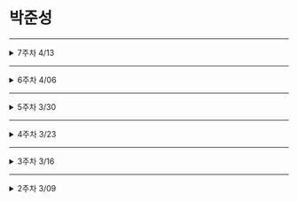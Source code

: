 # 박준성
***
<details>
<summary>7주차 4/13</summary>
<div markdown='1'>

## 7주차 4/13
### Hook
* 함수형 컴포넌트에서 state 나 생명주기함수의 기능을 사용하게 해주기 위해 추가된 기능

1. **useState** : const [변수명, set함수명] = useState(초깃값);
* 함수형 컴포넌트에서 state 를 변경하기 위한 함수
* 함수를 호출할 때 변수에 초깃값 설정
```javascript
// const [변수명, set함수명] = useState(초깃값);
// Ex ) 
const [count, setCount] = useState(0);
return (
  <div>
    <p>{setCount(count + 1)}</p>
  </div>
)
```
2. **useEffect** : useEffect(이펙트 함수, 의존성 배열);
* side effect(부가적인 작용) 를 수행하기 위한 함수
* 클래스 컴포넌트의 생명주기 함수와 같은 기능을 하나로 통합하여 제공하는 함수
* 렌더링된 이후, 재랜더링된 이후에 실행
* 의존성 배열의 값이 변화할 때 이펙트 함수가 사용됨
* 마운트와 언마운트 될 때만 한 번씩 실행하게 하고 싶으면 빈 배열을 넣어주면 됨 
```javascript
// useEffect(이펙트 함수, 의존성 배열);
// Ex) 아래 예시는 의존성 배열이 없음
UseEffect(() => {
  document.title = `총 ${count}번 클릭`
}); // 의존성 배열 없이 사용 시 랜더링 이후 해당 이펙트 함수가 실행됨
```
* useEffect() 에서 반환하는 함수는 컴포넌트가 마운트될 때나 해제될 때 호출
![useEffect](./public/image/7weeks/useEffect.png)

3. **useMemo** : useMemo(메모 함수, 의존성 배열)
* Memoized value 를 반환하는 훅
* 이전 계산값을 갖고 있어 반복 작업에 좋음
* 랜더링이 일어나는 동안 실행
* 의존성 배열을 넣지 않으면 랜더링할 때마다 함수 실행
=> 반복작업을 줄이고자하는 함수 기능을 사용 X
![useMemo](./public/image/7weeks/useMemo.png)

4. **useCallback** : useCallback(콜백 함수, 의존성 배열)
* useMemo 와 의존성 배열을 파라미터로 받는 것은 일치하지만 값이 아닌 함수를 반환 ( 파라미터로 받은 함수를 콜백이라고 부름 )
* useMemo 와 마찬가지로 의존성 배열이 변경될 시 콜백함수 반환

5. **useRef** : const 변수명 = useRef(초깃값);
* 레퍼런스란 특정 컴포넌트에 접근할 수 있는 객체를 의미
* .current 라는 속성이 있는데 현재 참조하고 있는 엘리먼트 의미
```javascript
const refContainer = useRef(초깃값);
// 이 변수는 컴포넌트의 생명주기 전체에 걸쳐서 유지 ( 마운트 해제 전까지 )
```
### 훅의 규칙
* 최상위 레벨에서만 호출해야함 ( 컴포넌트 최상위 )
  * 반복문이나 조건문 중첩된 함수들 안에서 훅 호출 X
  * 컴포넌트가 랜더링 될 때마다 같은 순서로 호출되어야함
* 함수형 컴포넌트에서만 훅 호출
    * 일반 자바스크립트에서 훅 호출 X
    * 클래스 컴포넌트에서 훅 호출 X
</div>
</details>

***
<details>
<summary>6주차 4/06</summary>
<div markdown='1'>

## 6주차 4/06
### state 와 생명주기
State
* 컴포넌트의 상태 = 컴포넌트의 변경가능한 데이터를 의미
* State 가 변하면 다시 렌더링이 되기 때문에 렌더링과 관련된 값만 state 에 포함시켜야함 ( Ex :함수형 컴포넌트 => useState )

생명주기 ( class 형 컴포넌트가 해당 )
* 컴포넌트의 생성 시점, 사용 시점, 종료 시점을 말함
* constructor 가 실행되면서 컴포넌트 생성
=> class 형 컴포넌트만 생명주기를 가짐

### 오늘 한 실습
1. Comment 컴포넌트 작성
2. CommentList 컴포넌트 안에 Comment 컴포넌트의 props 값 입력
3. 기존의 index.js 에서 setInterval 제거
4. CommentList 컴포넌트 안에서 props 를 json 배열의 객체값에서 꺼내어 사용

</div>
</details>

***
<details>
<summary>5주차 3/30</summary>
<div markdown='1'>

## 5주차 3/30
### Element
* 리액트 요소는 자바스크립트 객체의 형태로 존재
* 컴포넌트 (Button 등), 속성(color 등) 및 내부의 모든 childen 을 포함하는 일반 JS 객체
* 불변성을 가지고 있음
* Virtual DOM
![virtualDOM](./public/image/5weeks/5%EC%A3%BC%EC%B0%A8VirtualDOM.png)

### Element 렌더링
render 함수를 통해 virtual DOM 구조를 DOM 구조로 다시 바꾸는 과정을 말함

### Component
* 컴포넌트 기반의 구조
* 컴포넌트 재사용이 가능 => 전체 코드 양 감소 => 개발 시간 및 유지 보수 비용 감소
* 입력 Porps 출력 React Element
* 이름은 항상 대문자로 ( 리액트는 소문자로 시작하는 태그를 html tag (DOM) 으로 인식하기 때문 )
* 컴포넌트 합성 (컴포넌트 안에 또 다른 컴포넌트 사용 가능)
```javascript
function Component(props) {
  return <h1>Hello {props.name}</h1>
}

function App(props) {
  return (
    <div>
      <Component name="준성" />
      <Component name="인호" />
    </div>
  )
}

ReactDOM.render(
  <App/>,
  document.getElementById('root')
)
```
*최근에는 클래스형 컴포넌트보다 함수형 컴포넌트 사용 ( 생명주기의 유무, Hook 개념 발생 )

### Props 
* 컴포넌트의 속성
* Props 에 따라 컴포넌트에서 다른 element 가 나옴
* JSX 에서 key-value 로 구성
*Pure 함수 ( props 를 바꾸지 않음 ) 형태를 가짐
![props](./public/image/5weeks/5%EC%A3%BC%EC%B0%A8Props.png)

```javascript
function App (props) {
  return (
    <Layout
      name="준성",
      age={25}
      width={2560},
      height={1440},
      header={
        <Header head="준성's github">
      }
      footer={
        <Footer/>
      }
    />
  )
}
```
* JSX 없이 사용시
```javascript
React.createElement(
  name="준성",
  age={25}
)
```
</div>
</details>

***
<details>
<summary>4주차 3/23</summary>
<div markdown='1'>

## 4주차 3/23
## React 와 JSX
아래와 같은 변수 선언이 가능한 것은 React 뿐이며 이러한 표현식을 포함하는 확장자가 JSX 이다
```javascript
const name = 'Josh Perez';
const element = <h1>Hello, {name}</h1>;
```
```javascript
function formatName(user) {
  return user.firstName + ' ' + user.lastName;
}

const user = {
  firstName: 'Harper',
  lastName: 'Perez'
};

const element = (
  <h1>
    Hello, {formatName(user)}!
  </h1>
);
```
```javascript
function getGreeting(user) {
  if (user) {
    return <h1>Hello, {formatName(user)}!</h1>;
  }
  return <h1>Hello, Stranger.</h1>;
}
```
이러한 표현식들을 사용한 JSX 표현식이 javascript 함수 호출이 되고 javascript 객체로 인식
=> Babel 엔진이 JSX 를 React.createElement() 호출로 컴파일
```javascript
JSX 표현식
const element = (
  <h1 className="greeting">
    Hello, world!
  </h1>
);
====================================================
javascript 로 컴파일된 표현식
const element = React.createElement(
  'h1',
  {className: 'greeting'},
  'Hello, world!'
);
```

### JSX 의 장점
1. 코드 간결해짐
2. 가독성 향상
3. Injection Attack 이라 불리는 해킹 방법을 방어
</div>
</details>

***
<details>
<summary>3주차 3/16</summary>
<div markdown='1'>

## 3주차 3/16
## 1. README 작성요령
# 이름 : 박준성 (h1)
## 강의 날짜 : 3/16 (h2)
## 학습 내용 (필수) : h2 이하 사이즈 자유 사용 (h2)
```
작성 코드 (선택)
최근 내용이 위에 오도록 작성
날짜 별 구분이 잘 가도록 작성
```
## 2. node.js
### node.js lts 설치 후
```
<!-- 노드 버전 확인 -->
node -v
node --version
npm -v
npx -v
```
## 3. React
<b>자바스크립트로 이루어진 랜더링 라이브러리</b>
### 리엑트의 장점
1. 빠른 업데이트와 렌더링 속도
    + Virtual DOM 구조
    + 비동기식 구조 (asynchronization)
2. 컴포넌트 ( components ) 기반 구조
    + 하나의 컴포넌트는 다른 여러 개의 컴포넌트의 조합으로 구성 가능
    + 재사용성 증가 ( 재사용성은 모듈의 의존성과 반비례)
3. Meta(facebook) 에서 오픈소스 프로젝트로 관리
    + 대기업의 관리하에 발전
    + 활발한 지식 공유 및 커뮤니티

### 리엑트의 단점
1. 방대한 학습량
    + 자바스크립트 지식이 받쳐줄 경우 해당 X
2. 높은 상태 관리 복잡도
    + state, component life cycle 등 개발 환경 내에서는 복잡하지만 개념 자체는 어렵지 않음
## 4. React 실행하기

1. 터미널 생성
2. 원하는 디렉토리 위치로 이동
3. npx create-react-app [project name] 입력
4. 설치 과정이 다 끝나면 해당 app 디렉토리로 이동
5. npm start 입력

### 종료 시
1. 터미널에 관리자 권한으로 접속
2. netstat -ano 입력
3. ctrl + f 누르고 3000 검색
4. 해당 포트 번호의 pid 를 확인
5. taskkill /f /pid [포트 번호의 pid] 입력
</div>
</details>

***
<details>
<summary>2주차 3/09</summary>
<div markdown='1'>

## 2주차 3/9
## React 강의
SPA(Single page Application)
-자바스크립트
1.E56 (ECMAScript6) - 표준 ECMA-262

2.자바스크립트의 자료형
var : 중복 선언 가능, 재할당 가능
let : 중복 선언 불가능, 재할당 가능
const : 중복 선언 불가능, 재할당 불가능

===================== git 정보확인
config를 확인방법 
우선 순위는 Local>global>System순이며 Local 이 설정권한이 가장 높음


### 예시
사용자 등록 : git config --global user.name<br>
이메일 등록 : git config --global user.email<br>
사용자 초기화 : git config --global --unset-all user.name<br>
설정 파일 확인 : git config --system --list<br>
Global 설정 파일 확인 : git config --global --list<br>
Local 설정 파일 확인 : git config --local --list<br>
모든 설정 확인 : git config --list
</div>
</details>